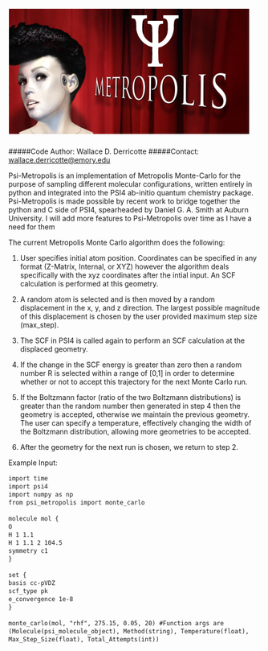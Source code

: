 ![Psi-Metropolis](media/artworkthechase.png)
=============

#####Code Author: Wallace D. Derricotte
#####Contact: wallace.derricotte@emory.edu

Psi-Metropolis is an implementation of Metropolis Monte-Carlo for the purpose of sampling different molecular configurations, written
entirely in python and integrated into the PSI4 ab-initio quantum chemistry package. Psi-Metropolis is made possible by recent work
to bridge together the python and C side of PSI4, spearheaded by Daniel G. A. Smith at Auburn University. I will add more features to
Psi-Metropolis over time as I have a need for them

The current Metropolis Monte Carlo algorithm does the following:

1. User specifies initial atom position. Coordinates can be specified in any format (Z-Matrix, Internal, or XYZ) however the algorithm deals
specifically with the xyz coordinates after the intial input. An SCF calculation is performed at this geometry.

2. A random atom is selected and is then moved by a random displacement in the x, y, and z direction. The largest possible magnitude of this displacement is 
chosen by the user provided maximum step size (max_step).

3. The SCF in PSI4 is called again to perform an SCF calculation at the displaced geometry.

4. If the change in the SCF energy is greater than zero then a random number R is selected within a range of [0,1] in order to determine whether or not to accept
this trajectory for the next Monte Carlo run.

5. If the Boltzmann factor (ratio of the two Boltzmann distributions) is greater than the random number then generated in step 4 then the geometry is accepted, otherwise we maintain the previous geometry. The user can specify a temperature, effectively changing the width of the Boltzmann distribution, allowing more geometries to be accepted. 

6. After the geometry for the next run is chosen, we return to step 2.

Example Input:
```
import time
import psi4
import numpy as np
from psi_metropolis import monte_carlo

molecule mol {
O
H 1 1.1
H 1 1.1 2 104.5
symmetry c1
}

set {
basis cc-pVDZ
scf_type pk
e_convergence 1e-8
}

monte_carlo(mol, "rhf", 275.15, 0.05, 20) #Function args are (Molecule(psi_molecule_object), Method(string), Temperature(float), Max_Step_Size(float), Total_Attempts(int))

``` 
